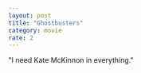 ```yaml
---
layout: post
title: "Ghostbusters"
category: movie
rate: 2
---
```


"I need Kate McKinnon in everything."
